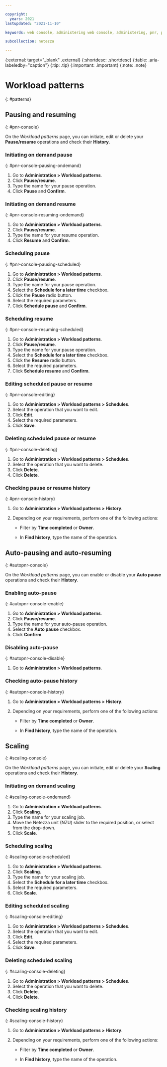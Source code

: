 ```yaml
---

copyright:
  years: 2021
lastupdated: "2021-11-10"

keywords: web console, administering web console, administering, pnr, pause and resume, netezza pause and resume, pause and resume by using netezza web console, pausing and resuming netezza performance server with the web console, netezza auto-pause and resume, netezza autopause and resume, netezza auto-pause and resume with the web console, scaling, netezza scaling with the web console, compute scaling

subcollection: netezza

---
```


{:external: target="_blank" .external}
{:shortdesc: .shortdesc}
{:table: .aria-labeledby="caption"}
{:tip: .tip}
{:important: .important}
{:note: .note}

# Workload patterns
{: #patterns}

## Pausing and resuming
{: #pnr-console}

On the *Workload patterns* page, you can initiate, edit or delete your **Pause/resume** operations and check their **History**.

### Initiating on demand pause
{: #pnr-console-pausing-ondemand}

1. Go to **Administration > Workload patterns**.
1. Click **Pause/resume**. 
1. Type the name for your pause operation.
1. Click **Pause** and **Confirm**.

### Initiating on demand resume
{: #pnr-console-resuming-ondemand}

1. Go to **Administration > Workload patterns**.
1. Click **Pause/resume**. 
1. Type the name for your resume operation. 
1. Click **Resume** and **Confirm**.

### Scheduling pause 
{: #pnr-console-pausing-scheduled}

1. Go to **Administration > Workload patterns**.
1. Click **Pause/resume**. 
1. Type the name for your pause operation.
1. Select the **Schedule for a later time** checkbox.
1. Click the **Pause** radio button.
1. Select the required parameters.
1. Click **Schedule pause** and **Confirm**.

### Scheduling resume
{: #pnr-console-resuming-scheduled}

1. Go to **Administration > Workload patterns**.
1. Click **Pause/resume**. 
1. Type the name for your pause operation. 
1. Select the **Schedule for a later time** checkbox.
1. Click the **Resume** radio button.
1. Select the required parameters.
1. Click **Schedule resume** and **Confirm**.

### Editing scheduled pause or resume
{: #pnr-console-editing}

1. Go to **Administration > Workload patterns > Schedules**.
1. Select the operation that you want to edit. 
1. Click **Edit**.
1. Select the required parameters.
1. Click **Save**.

### Deleting scheduled pause or resume
{: #pnr-console-deleting}

1. Go to **Administration > Workload patterns > Schedules**.
1. Select the operation that you want to delete.
1. Click **Delete**.
1. Click **Delete**.

### Checking pause or resume history
{: #pnr-console-history}

1. Go to **Administration > Workload patterns > History**.
1. Depending on your requirements, perform one of the following actions:

   - Filter by **Time completed** or **Owner**.

   - In **Find history**, type the name of the operation.
      
## Auto-pausing and auto-resuming
{: #autopnr-console}

On the *Workload patterns* page, you can enable or disable your **Auto pause** operations and check their **History**.

### Enabling auto-pause
{: #autopnr-console-enable}

1. Go to **Administration > Workload patterns**.
1. Click **Pause/resume**. 
1. Type the name for your auto-pause operation.
1. Select the **Auto pause** checkbox.
1. Click **Confirm**.

### Disabling auto-pause
{: #autopnr-console-disable}

1. Go to **Administration > Workload patterns**.

### Checking auto-pause history
{: #autopnr-console-history}

1. Go to **Administration > Workload patterns > History**.
1. Depending on your requirements, perform one of the following actions:

   - Filter by **Time completed** or **Owner**.

   - In **Find history**, type the name of the operation.
   
## Scaling
{: #scaling-console}

On the *Workload patterns* page, you can initiate, edit or delete your **Scaling** operations and check their **History**.

### Initiating on demand scaling
{: #scaling-console-ondemand}

1. Go to **Administration > Workload patterns**.
1. Click **Scaling**.
1. Type the name for your scaling job. 
1. Move the Netezza unit (NZU) slider to the required position, or select from the drop-down.
1. Click **Scale**.
  
### Scheduling scaling
{: #scaling-console-scheduled}

1. Go to **Administration > Workload patterns**.
1. Click **Scaling**.
1. Type the name for your scaling job. 
1. Select the **Schedule for a later time** checkbox.
1. Select the required parameters.
1. Click **Scale**.
  
### Editing scheduled scaling 
{: #scaling-console-editing}

1. Go to **Administration > Workload patterns > Schedules**.
1. Select the operation that you want to edit. 
1. Click **Edit**.
1. Select the required parameters.
1. Click **Save**.

### Deleting scheduled scaling
{: #scaling-console-deleting}

1. Go to **Administration > Workload patterns > Schedules**.
1. Select the operation that you want to delete.
1. Click **Delete**.
1. Click **Delete**. 

### Checking scaling history
{: #scaling-console-history}

1. Go to **Administration > Workload patterns > History**.
1. Depending on your requirements, perform one of the following actions:

   - Filter by **Time completed** or **Owner**.

   - In **Find history**, type the name of the operation.
